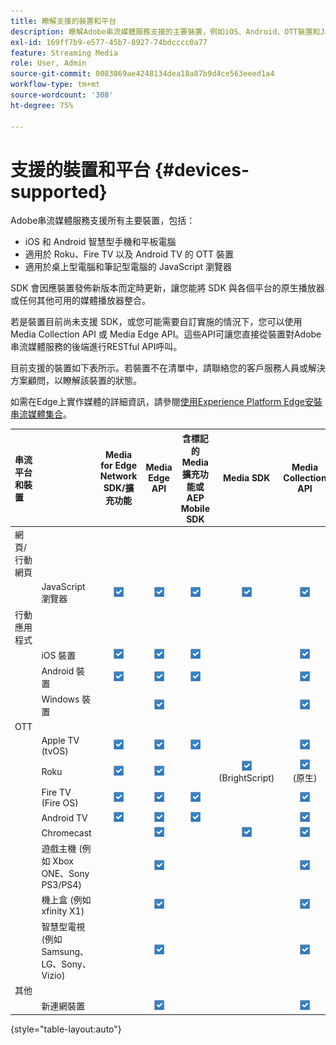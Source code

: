 ```yaml
---
title: 瞭解支援的裝置和平台
description: 瞭解Adobe串流媒體服務支援的主要裝置，例如iOS、Android、OTT裝置和JavaScript瀏覽器。
exl-id: 169ff7b9-e577-45b7-8927-74bdcccc0a77
feature: Streaming Media
role: User, Admin
source-git-commit: 0083869ae4248134dea18a87b9d4ce563eeed1a4
workflow-type: tm+mt
source-wordcount: '308'
ht-degree: 75%

---
```


# 支援的裝置和平台 {#devices-supported}

Adobe串流媒體服務支援所有主要裝置，包括：

* iOS 和 Android 智慧型手機和平板電腦
* 適用於 Roku、Fire TV 以及 Android TV 的 OTT 裝置
* 適用於桌上型電腦和筆記型電腦的 JavaScript 瀏覽器

SDK 會因應裝置發佈新版本而定時更新，讓您能將 SDK 與各個平台的原生播放器或任何其他可用的媒體播放器整合。

若是裝置目前尚未支援 SDK，或您可能需要自訂實施的情況下，您可以使用 Media Collection API 或 Media Edge API。這些API可讓您直接從裝置對Adobe串流媒體服務的後端進行RESTful API呼叫。

目前支援的裝置如下表所示。若裝置不在清單中，請聯絡您的客戶服務人員或解決方案顧問，以瞭解該裝置的狀態。

如需在Edge上實作媒體的詳細資訊，請參閱[使用Experience Platform Edge安裝串流媒體集合](/help/implementation/edge/implementation-edge.md)。

| 串流平台和裝置 | |  Media for Edge Network SDK/擴充功能 | Media Edge API | 含標記的 Media 擴充功能或 AEP Mobile SDK | Media SDK | Media Collection API |
|:---|:---|:---:|:---:|:---:|:---:|:---:|
| 網頁/行動網頁 | | | | | |
| | JavaScript 瀏覽器 | ![支援](/help/assets/icon-blue-check.png) | ![支援](/help/assets/icon-blue-check.png) | ![支援](/help/assets/icon-blue-check.png) | ![支援](/help/assets/icon-blue-check.png) | ![支援](/help/assets/icon-blue-check.png) |
| 行動應用程式 | | | | | |
| | iOS 裝置 | ![支援](/help/assets/icon-blue-check.png) | ![支援](/help/assets/icon-blue-check.png) | ![支援](/help/assets/icon-blue-check.png) | | ![支援](/help/assets/icon-blue-check.png) | |
| | Android 裝置 | ![支援](/help/assets/icon-blue-check.png) | ![支援](/help/assets/icon-blue-check.png) | ![支援](/help/assets/icon-blue-check.png) | | ![支援](/help/assets/icon-blue-check.png) |
| | Windows 裝置 | | ![支援](/help/assets/icon-blue-check.png) | | | ![支援](/help/assets/icon-blue-check.png) |
| OTT | | | | | | |
| | Apple TV (tvOS) | ![支援](/help/assets/icon-blue-check.png) | ![支援](/help/assets/icon-blue-check.png) | ![支援](/help/assets/icon-blue-check.png) | | ![支援](/help/assets/icon-blue-check.png) |
| | Roku | ![支援](/help/assets/icon-blue-check.png) | ![支援](/help/assets/icon-blue-check.png) | | ![支援](/help/assets/icon-blue-check.png)<br>(BrightScript) | ![支援](/help/assets/icon-blue-check.png)<br>(原生) |
| | Fire TV (Fire OS) | ![支援](/help/assets/icon-blue-check.png) | ![支援](/help/assets/icon-blue-check.png) | ![支援](/help/assets/icon-blue-check.png) | | ![支援](/help/assets/icon-blue-check.png) |
| | Android TV | ![支援](/help/assets/icon-blue-check.png) | ![支援](/help/assets/icon-blue-check.png) | ![支援](/help/assets/icon-blue-check.png) | | ![支援](/help/assets/icon-blue-check.png) |
| | Chromecast | | ![支援](/help/assets/icon-blue-check.png) | | ![支援](/help/assets/icon-blue-check.png) | ![支援](/help/assets/icon-blue-check.png) |
| | 遊戲主機 (例如 Xbox ONE、Sony PS3/PS4) | | ![支援](/help/assets/icon-blue-check.png) | | | ![支援](/help/assets/icon-blue-check.png) |
| | 機上盒 (例如 xfinity X1) | | ![支援](/help/assets/icon-blue-check.png) | | | ![支援](/help/assets/icon-blue-check.png) |
| | 智慧型電視 (例如 Samsung、LG、Sony、Vizio) | | ![支援](/help/assets/icon-blue-check.png) | | | ![支援](/help/assets/icon-blue-check.png) |
| 其他 | | | | | | |
| | 新連網裝置 | | ![支援](/help/assets/icon-blue-check.png) | | | ![支援](/help/assets/icon-blue-check.png) |

{style="table-layout:auto"}
